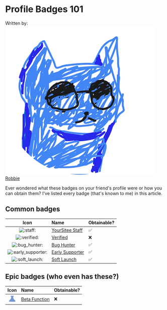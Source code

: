 # Profile Badges 101

Written by: <img src="../../.gitbook/assets/contributors/robskan.png" data-size="line"> [Robbie](../../about/contributors.md#robskan-project-lead)

Ever wondered what these badges on your friend's profile were or how you can obtain them? I've listed every badge (that's known to me) in this article.

## Common badges

|                                                                      Icon                                                                      | Name                                                                                       | Obtainable? |
|:----------------------------------------------------------------------------------------------------------------------------------------------:|:-------------------------------------------------------------------------------------------|:------------|
|      <img alt=":staff:" height="24" src="https://cdn.discordapp.com/emojis/1158065283727102092.webp?size=128&amp;#x26;quality=lossless"/>      | [YourSitee Staff](https://yoursitee.xd.hu/page-archive/profile-badges-101/yoursitee-staff) | ✅           |
|    <img alt=":verified:" height="24" src="https://cdn.discordapp.com/emojis/1158065314488123456.webp?size=128&amp;#x26;quality=lossless"/>     | [Verified](https://yoursitee.xd.hu/page-archive/profile-badges-101/verified)               | ❌           |
|   <img alt=":bug_hunter:" height="24" src="https://cdn.discordapp.com/emojis/1158065054592278569.webp?size=128&amp;#x26;quality=lossless"/>    | [Bug Hunter](https://yoursitee.xd.hu/page-archive/profile-badges-101/bug-hunter)           | ✅           |
| <img alt=":early_supporter:" height="24" src="https://cdn.discordapp.com/emojis/1158065116655399084.webp?size=128&amp;#x26;quality=lossless"/> | [Early Supporter](https://yoursitee.xd.hu/page-archive/profile-badges-101/early-supporter) | ✅           |
|   <img alt=":soft_launch:" height="24" src="https://cdn.discordapp.com/emojis/1158065273258115103.webp?size=128&amp;#x26;quality=lossless"/>   | [Soft Launch](https://yoursitee.xd.hu/page-archive/profile-badges-101/soft-launch)         | ✅           |

## Epic badges (who even has these?)

|                                              Icon                                              | Name                                                                                   | Obtainable? |
|:----------------------------------------------------------------------------------------------:|:---------------------------------------------------------------------------------------|:------------|
| <img height="24" src="../../.gitbook/assets/archive/profile-badges-101/betaFeatureBadge.png"/> | [Beta Function](https://yoursitee.xd.hu/page-archive/profile-badges-101/beta-function) | ❌           |